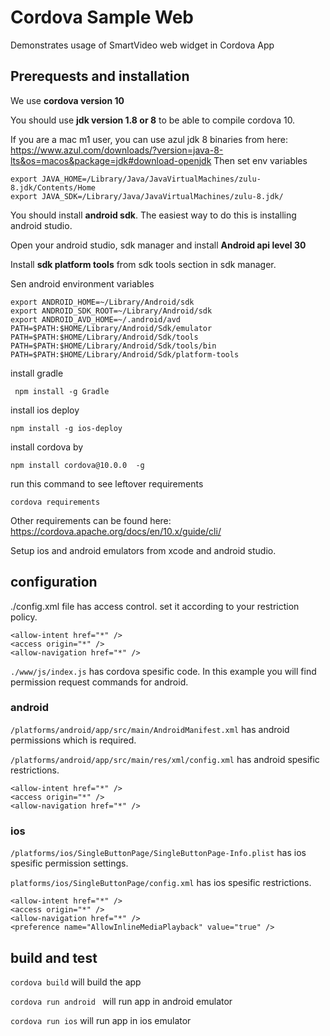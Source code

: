 # Cordova Sample Web
Demonstrates usage of SmartVideo web widget in Cordova App

## Prerequests and installation

We use **cordova version 10**

You should use **jdk version 1.8 or 8** to be able to compile cordova 10.

If you are a mac m1 user, you can use azul jdk 8 binaries from here: https://www.azul.com/downloads/?version=java-8-lts&os=macos&package=jdk#download-openjdk
Then set env variables
```
export JAVA_HOME=/Library/Java/JavaVirtualMachines/zulu-8.jdk/Contents/Home
export JAVA_SDK=/Library/Java/JavaVirtualMachines/zulu-8.jdk/
```

You should install **android sdk**. The easiest way to do this is installing android studio.

Open your android studio, sdk manager and install **Android api level 30**

Install **sdk platform tools** from sdk tools section in sdk manager.

Sen android environment variables
```
export ANDROID_HOME=~/Library/Android/sdk
export ANDROID_SDK_ROOT=~/Library/Android/sdk
export ANDROID_AVD_HOME=~/.android/avd
PATH=$PATH:$HOME/Library/Android/Sdk/emulator
PATH=$PATH:$HOME/Library/Android/Sdk/tools
PATH=$PATH:$HOME/Library/Android/Sdk/tools/bin
PATH=$PATH:$HOME/Library/Android/Sdk/platform-tools
```

install gradle

` npm install -g Gradle`

install ios deploy

`npm install -g ios-deploy`

install cordova by

`npm install cordova@10.0.0  -g`

run this command to see leftover requirements

`cordova requirements`

Other requirements can be found here: https://cordova.apache.org/docs/en/10.x/guide/cli/

Setup ios and android emulators from xcode and android studio.

## configuration
./config.xml file has access control. set it according to your restriction policy.
```
<allow-intent href="*" />
<access origin="*" />
<allow-navigation href="*" />
```
`./www/js/index.js` has cordova spesific code. In this example you will find permission request commands for android.

### android
`/platforms/android/app/src/main/AndroidManifest.xml` has android permissions which is required.

`/platforms/android/app/src/main/res/xml/config.xml` has android spesific restrictions.
```
<allow-intent href="*" />
<access origin="*" />
<allow-navigation href="*" />
```

### ios

`/platforms/ios/SingleButtonPage/SingleButtonPage-Info.plist` has ios spesific permission settings.

`platforms/ios/SingleButtonPage/config.xml` has ios spesific restrictions.

```
<allow-intent href="*" />
<access origin="*" />
<allow-navigation href="*" />
<preference name="AllowInlineMediaPlayback" value="true" />
```

## build and test

`cordova build` will build the app

`cordova run android ` will run app in android emulator

`cordova run ios` will run app in ios emulator
